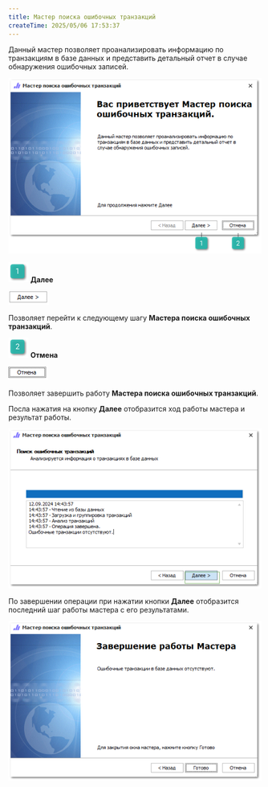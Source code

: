```yaml
---
title: Мастер поиска ошибочных транзакций
createTime: 2025/05/06 17:53:37
---
```


Данный мастер позволяет проанализировать информацию по транзакциям в базе данных и представить детальный отчет в случае обнаружения ошибочных записей.

![](../../../assets/specification/image440.png)

![](../../../assets/specification/image006.png) **Далее** 

![](../../../assets/specification/image441.png)

Позволяет перейти к следующему шагу **Мастера поиска ошибочных транзакций**.

![](../../../assets/specification/image008.png) **Отмена**

![](../../../assets/specification/image442.png)

Позволяет завершить работу **Мастера поиска ошибочных транзакций**.

Посла нажатия на кнопку **Далее** отобразится ход работы мастера и результат работы.

![](../../../assets/specification/image443.png)

По завершении операции при нажатии кнопки **Далее** отобразится последний шаг работы мастера с его результатами.

![](../../../assets/specification/image444.png)


